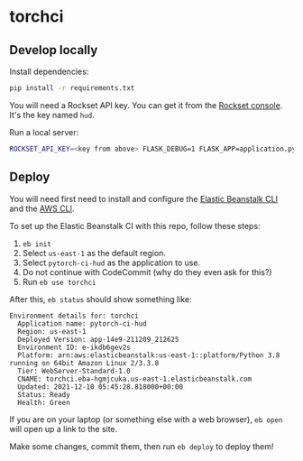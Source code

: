 # torchci

## Develop locally

Install dependencies:
```bash
pip install -r requirements.txt
```

You will need a Rockset API key. You can get it from the
[Rockset console](https://console.rockset.com/apikeys). It's the key named `hud`.

Run a local server:
```bash
ROCKSET_API_KEY=<key from above> FLASK_DEBUG=1 FLASK_APP=application.py flask run
```

## Deploy

You will need first need to install and configure the [Elastic Beanstalk CLI](https://docs.aws.amazon.com/elasticbeanstalk/latest/dg/eb-cli3.html)
and the [AWS CLI](https://docs.aws.amazon.com/cli/latest/userguide/cli-chap-welcome.html).

To set up the Elastic Beanstalk CI with this repo, follow these steps:
1. `eb init`
2. Select `us-east-1` as the default region.
3. Select `pytorch-ci-hud` as the application to use.
4. Do not continue with CodeCommit (why do they even ask for this?)
5. Run `eb use torchci`

After this, `eb status` should show something like:
```
Environment details for: torchci
  Application name: pytorch-ci-hud
  Region: us-east-1
  Deployed Version: app-14e9-211209_212625
  Environment ID: e-ikdb6gev2s
  Platform: arn:aws:elasticbeanstalk:us-east-1::platform/Python 3.8 running on 64bit Amazon Linux 2/3.3.8
  Tier: WebServer-Standard-1.0
  CNAME: torchci.eba-hgmjcuka.us-east-1.elasticbeanstalk.com
  Updated: 2021-12-10 05:45:28.818000+00:00
  Status: Ready
  Health: Green
```

If you are on your laptop (or something else with a web browser), `eb open` will
open up a link to the site.

Make some changes, commit them, then run `eb deploy` to deploy them!
